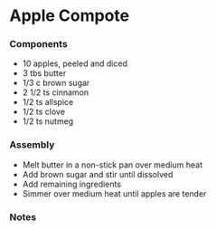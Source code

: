 # Apple Compote

### Components

* 10 apples, peeled and diced
* 3 tbs butter
* 1/3 c brown sugar
* 2 1/2 ts cinnamon
* 1/2 ts allspice
* 1/2 ts clove
* 1/2 ts nutmeg

### Assembly
* Melt butter in a non-stick pan over medium heat
* Add brown sugar and stir until dissolved
* Add remaining ingredients
* Simmer over medium heat until apples are tender

### Notes
